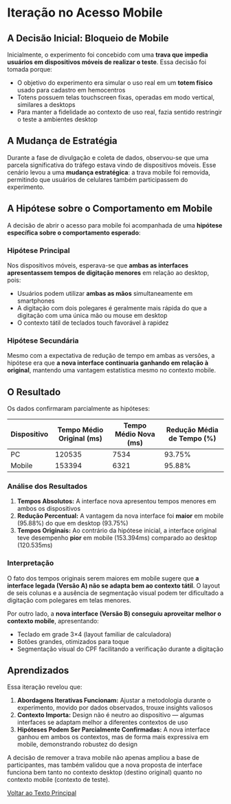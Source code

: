 # Iteração no Acesso Mobile

## A Decisão Inicial: Bloqueio de Mobile

Inicialmente, o experimento foi concebido com uma **trava que impedia usuários em dispositivos móveis de realizar o teste**. Essa decisão foi tomada porque:

- O objetivo do experimento era simular o uso real em um **totem físico** usado para cadastro em hemocentros
- Totens possuem telas touchscreen fixas, operadas em modo vertical, similares a desktops
- Para manter a fidelidade ao contexto de uso real, fazia sentido restringir o teste a ambientes desktop

## A Mudança de Estratégia

Durante a fase de divulgação e coleta de dados, observou-se que uma parcela significativa do tráfego estava vindo de dispositivos móveis. Esse cenário levou a uma **mudança estratégica**: a trava mobile foi removida, permitindo que usuários de celulares também participassem do experimento.

## A Hipótese sobre o Comportamento em Mobile

A decisão de abrir o acesso para mobile foi acompanhada de uma **hipótese específica sobre o comportamento esperado**:

### Hipótese Principal

Nos dispositivos móveis, esperava-se que **ambas as interfaces apresentassem tempos de digitação menores** em relação ao desktop, pois:

- Usuários podem utilizar **ambas as mãos** simultaneamente em smartphones
- A digitação com dois polegares é geralmente mais rápida do que a digitação com uma única mão ou mouse em desktop
- O contexto tátil de teclados touch favorável à rapidez

### Hipótese Secundária

Mesmo com a expectativa de redução de tempo em ambas as versões, a hipótese era que **a nova interface continuaria ganhando em relação à original**, mantendo uma vantagem estatística mesmo no contexto mobile.

## O Resultado

Os dados confirmaram parcialmente as hipóteses:

| Dispositivo | Tempo Médio Original (ms) | Tempo Médio Nova (ms) | Redução Média de Tempo (%) |
|---|---|---|---|
| PC | 120535 | 7534 | 93.75% |
| Mobile | 153394 | 6321 | 95.88% |

### Análise dos Resultados

1. **Tempos Absolutos:** A interface nova apresentou tempos menores em ambos os dispositivos
2. **Redução Percentual:** A vantagem da nova interface foi **maior** em mobile (95.88%) do que em desktop (93.75%)
3. **Tempos Originais:** Ao contrário da hipótese inicial, a interface original teve desempenho **pior** em mobile (153.394ms) comparado ao desktop (120.535ms)

### Interpretação

O fato dos tempos originais serem maiores em mobile sugere que **a interface legada (Versão A) não se adapta bem ao contexto tátil**. O layout de seis colunas e a ausência de segmentação visual podem ter dificultado a digitação com polegares em telas menores.

Por outro lado, a **nova interface (Versão B) conseguiu aproveitar melhor o contexto mobile**, apresentando:
- Teclado em grade 3×4 (layout familiar de calculadora)
- Botões grandes, otimizados para toque
- Segmentação visual do CPF facilitando a verificação durante a digitação

## Aprendizados

Essa iteração revelou que:

1. **Abordagens Iterativas Funcionam:** Ajustar a metodologia durante o experimento, movido por dados observados, trouxe insights valiosos
2. **Contexto Importa:** Design não é neutro ao dispositivo — algumas interfaces se adaptam melhor a diferentes contextos de uso
3. **Hipóteses Podem Ser Parcialmente Confirmadas:** A nova interface ganhou em ambos os contextos, mas de forma mais expressiva em mobile, demonstrando robustez do design

A decisão de remover a trava mobile não apenas ampliou a base de participantes, mas também validou que a nova proposta de interface funciona bem tanto no contexto desktop (destino original) quanto no contexto mobile (contexto de teste).

[Voltar ao Texto Principal](../index.md)

